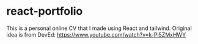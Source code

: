 # react-portfolio
This is a personal online CV that I made using React and tailwind. Original idea is from DevEd: https://www.youtube.com/watch?v=k-Pi5ZMxHWY
